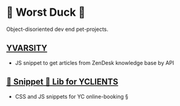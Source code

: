 # 🦆 Worst Duck 🦆
Object-disoriented dev end pet-projects.

## [YVARSITY](https://github.com/mknzev/mknzev.github.io/tree/master/yvarsity) 
 * JS snippet to get articles from ZenDesk knowledge base by API

## [🧻 Snippet 🧻 Lib for YCLIENTS](https://mknzev.github.io)
 * CSS and JS snippets for YC online-booking
§